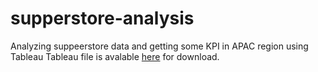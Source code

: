# supperstore-analysis
Analyzing suppeerstore data and getting some KPI in APAC region using Tableau
Tableau file is avalable [here](./Superstore$20%Analysis/project.twbx) for download.
